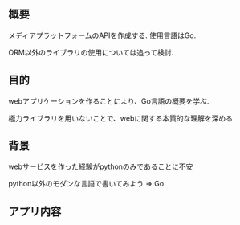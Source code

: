 ## 概要
メディアプラットフォームのAPIを作成する.
使用言語はGo.

ORM以外のライブラリの使用については追って検討.

## 目的
webアプリケーションを作ることにより、Go言語の概要を学ぶ.

極力ライブラリを用いないことで、webに関する本質的な理解を深める

## 背景
webサービスを作った経験がpythonのみであることに不安

python以外のモダンな言語で書いてみよう => Go

## アプリ内容
